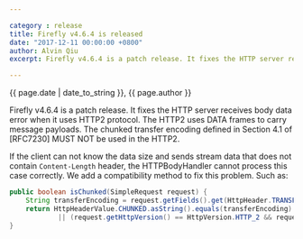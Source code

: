 ```yaml
---

category : release
title: Firefly v4.6.4 is released
date: "2017-12-11 00:00:00 +0800"
author: Alvin Qiu
excerpt: Firefly v4.6.4 is a patch release. It fixes the HTTP server receives body data exception when it uses HTTP2 protocol.  Please click view all to see the details.  

---
```

<p class="text-muted"> {{ page.date | date_to_string }}, {{ page.author }}</p>

Firefly v4.6.4 is a patch release. It fixes the HTTP server receives body data error when it uses HTTP2 protocol. The HTTP2 uses DATA frames to carry message payloads. The chunked transfer encoding defined in Section 4.1 of [RFC7230] MUST NOT be used in the HTTP2.

If the client can not know the data size and sends stream data that does not contain `Content-Length` header, the HTTPBodyHandler cannot process this case correctly. We add a compatibility method to fix this problem. Such as:
```java
public boolean isChunked(SimpleRequest request) {
    String transferEncoding = request.getFields().get(HttpHeader.TRANSFER_ENCODING);
    return HttpHeaderValue.CHUNKED.asString().equals(transferEncoding)
            || (request.getHttpVersion() == HttpVersion.HTTP_2 && request.getContentLength() < 0);
}
```
